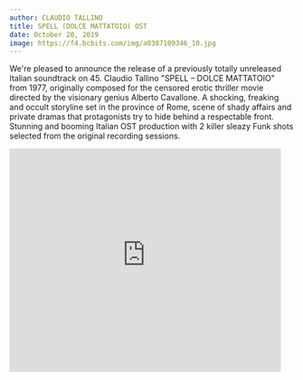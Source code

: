 ```yaml
---
author: CLAUDIO TALLINO
title: SPELL (DOLCE MATTATOIO) OST
date: October 20, 2019
image: https://f4.bcbits.com/img/a0387109346_10.jpg
---
```


We're pleased to announce the release of a previously totally unreleased Italian soundtrack on 45. Claudio Tallino "SPELL – DOLCE MATTATOIO" from 1977, originally composed for the censored erotic thriller movie directed by the visionary genius Alberto Cavallone. A shocking, freaking and occult storyline set in the province of Rome, scene of shady affairs and private dramas that protagonists try to hide behind a respectable front. Stunning and booming Italian OST production with 2 killer sleazy Funk shots selected from the original recording sessions.

<iframe id="disco-playlist-2258446" name="disco-playlist-2258446" allowfullscreen frameborder="0" class="disco-embed" src="https://sonormusiceditions.disco.ac/e/p/2258446?download=false&s=fiSlYDOtTAtd7WJeKQdpOsrtq8g%3AjmVDu7EI&artwork=true&theme=dark&color=%2332B57C" width="480" height="395"></iframe>